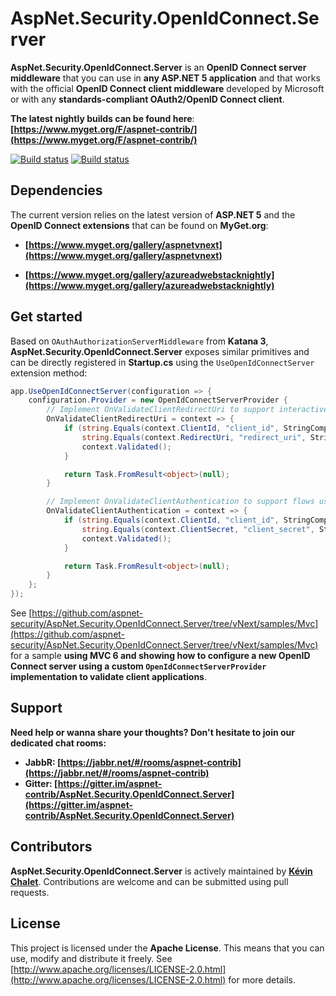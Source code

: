 AspNet.Security.OpenIdConnect.Server
==================================

**AspNet.Security.OpenIdConnect.Server** is an **OpenID Connect server middleware** that you can use in **any ASP.NET 5 application** and that works with the official **OpenID Connect client middleware** developed by Microsoft or with any **standards-compliant OAuth2/OpenID Connect client**.

**The latest nightly builds can be found here**: **[https://www.myget.org/F/aspnet-contrib/](https://www.myget.org/F/aspnet-contrib/)**

[![Build status](https://ci.appveyor.com/api/projects/status/tyenw4ffs00j4sav/branch/vNext?svg=true)](https://ci.appveyor.com/project/aspnet-contrib/aspnet-security-openidconnect-server/branch/vNext)
[![Build status](https://travis-ci.org/aspnet-contrib/AspNet.Security.OpenIdConnect.Server.svg?branch=vNext)](https://travis-ci.org/aspnet-contrib/AspNet.Security.OpenIdConnect.Server)

## Dependencies

The current version relies on the latest version of **ASP.NET 5** and the **OpenID Connect extensions** that can be found on **MyGet.org**:

* **[https://www.myget.org/gallery/aspnetvnext](https://www.myget.org/gallery/aspnetvnext)**

* **[https://www.myget.org/gallery/azureadwebstacknightly](https://www.myget.org/gallery/azureadwebstacknightly)**

## Get started

Based on `OAuthAuthorizationServerMiddleware` from **Katana 3**, **AspNet.Security.OpenIdConnect.Server** exposes similar primitives and can be directly registered in **Startup.cs** using the `UseOpenIdConnectServer` extension method:

```csharp
app.UseOpenIdConnectServer(configuration => {
    configuration.Provider = new OpenIdConnectServerProvider {
        // Implement OnValidateClientRedirectUri to support interactive flows like code/implicit/hybrid.
        OnValidateClientRedirectUri = context => {
            if (string.Equals(context.ClientId, "client_id", StringComparison.Ordinal) &&
                string.Equals(context.RedirectUri, "redirect_uri", StringComparison.Ordinal)) {
                context.Validated();
            }

            return Task.FromResult<object>(null);
        }

        // Implement OnValidateClientAuthentication to support flows using the token endpoint.
        OnValidateClientAuthentication = context => {
            if (string.Equals(context.ClientId, "client_id", StringComparison.Ordinal) &&
                string.Equals(context.ClientSecret, "client_secret", StringComparison.Ordinal)) {
                context.Validated();
            }

            return Task.FromResult<object>(null);
        }
    };
});
```

See [https://github.com/aspnet-security/AspNet.Security.OpenIdConnect.Server/tree/vNext/samples/Mvc](https://github.com/aspnet-security/AspNet.Security.OpenIdConnect.Server/tree/vNext/samples/Mvc) for a sample **using MVC 6 and showing how to configure a new OpenID Connect server using a custom `OpenIdConnectServerProvider` implementation to validate client applications**.

## Support

**Need help or wanna share your thoughts? Don't hesitate to join our dedicated chat rooms:**

- **JabbR: [https://jabbr.net/#/rooms/aspnet-contrib](https://jabbr.net/#/rooms/aspnet-contrib)**
- **Gitter: [https://gitter.im/aspnet-contrib/AspNet.Security.OpenIdConnect.Server](https://gitter.im/aspnet-contrib/AspNet.Security.OpenIdConnect.Server)**

## Contributors

**AspNet.Security.OpenIdConnect.Server** is actively maintained by **[Kévin Chalet](https://github.com/PinpointTownes)**. Contributions are welcome and can be submitted using pull requests.

## License

This project is licensed under the **Apache License**. This means that you can use, modify and distribute it freely. See [http://www.apache.org/licenses/LICENSE-2.0.html](http://www.apache.org/licenses/LICENSE-2.0.html) for more details.